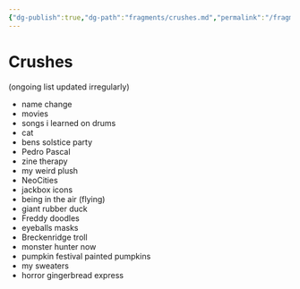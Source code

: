 ```yaml
---
{"dg-publish":true,"dg-path":"fragments/crushes.md","permalink":"/fragments/crushes/","created":"2024-12-23T21:40:39.556-05:00","updated":"2025-01-31T22:58:35.735-05:00"}
---
```



# Crushes
(ongoing list updated irregularly)

- name change
- movies 
- songs i learned on drums
- cat
- bens solstice party
- Pedro Pascal
- zine therapy
- my weird plush
- NeoCities
- jackbox icons
- being in the air (flying)
- giant rubber duck
- Freddy doodles
- eyeballs masks
- Breckenridge troll
- monster hunter now
- pumpkin festival painted pumpkins
- my sweaters
- horror gingerbread express 